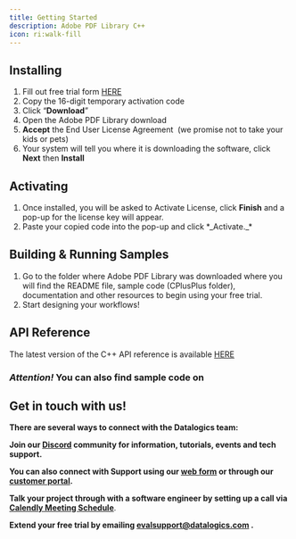 ```yaml
---
title: Getting Started
description: Adobe PDF Library C++
icon: ri:walk-fill
---
```


## **Installing**

1. Fill out free trial form [HERE](https://www.datalogics.com/pdf-sdk-free-trial)
2. Copy the 16-digit temporary activation code
3. Click “**Download**”
4. Open the Adobe PDF Library download
5. **Accept** the End User License Agreement  (we promise not to take your kids or pets)
6. Your system will tell you where it is downloading the software, click **Next** then **Install**

## **Activating**

1. Once installed, you will be asked to Activate License, click **Finish** and a pop-up for the license key will appear.
2. Paste your copied code into the pop-up and click \*\_Activate.\_\*

## Building & Running Samples

1. Go to the folder where Adobe PDF Library was downloaded where you will find the README file, sample code (CPlusPlus folder), documentation and other resources to begin using your free trial.
2. Start designing your workflows!

## API Reference

The latest version of the C++ API reference is available [HERE](https://docs.datalogics.com/apdfl18/CPlusPlus/APDFL18.0.5PlusP1t/index.html)

### ***Attention!*** You can also find sample code on

## **Get in touch with us!**

**There are several ways to connect with the Datalogics team:**

**Join our [Discord](https://discord.com/invite/jNSHcSdRre) community for information, tutorials, events and tech support.**

**You can also connect with Support using our [web form](https://www.datalogics.com/tech-support-pdfs) or through our [customer portal](https://datalogics.my.site.com/portal/login).**

**Talk your project through with a software engineer by setting up a call via [Calendly Meeting Schedule](https://calendly.com/seu-datalogics)**.

**Extend your free trial by emailing <evalsupport@datalogics.com> .**
